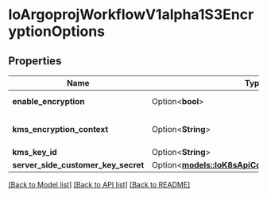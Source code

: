 # IoArgoprojWorkflowV1alpha1S3EncryptionOptions

## Properties

Name | Type | Description | Notes
------------ | ------------- | ------------- | -------------
**enable_encryption** | Option<**bool**> | EnableEncryption tells the driver to encrypt objects if set to true. If kmsKeyId and serverSideCustomerKeySecret are not set, SSE-S3 will be used | [optional]
**kms_encryption_context** | Option<**String**> | KmsEncryptionContext is a json blob that contains an encryption context. See https://docs.aws.amazon.com/kms/latest/developerguide/concepts.html#encrypt_context for more information | [optional]
**kms_key_id** | Option<**String**> | KMSKeyId tells the driver to encrypt the object using the specified KMS Key. | [optional]
**server_side_customer_key_secret** | Option<[**models::IoK8sApiCoreV1SecretKeySelector**](io.k8s.api.core.v1.SecretKeySelector.md)> |  | [optional]

[[Back to Model list]](../README.md#documentation-for-models) [[Back to API list]](../README.md#documentation-for-api-endpoints) [[Back to README]](../README.md)


